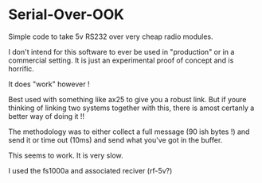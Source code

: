 # Serial-Over-OOK
Simple code to take 5v RS232 over very cheap radio modules.

I don't intend for this software to ever be used in "production" or in a commercial setting.
It is just an experimental proof of concept and is horrific.

It does "work" however !

Best used with something like ax25 to give you a robust link.
But if youre thinking of linking two systems together with this, there is amost certanly a better way of doing it !!

The methodology was to either collect a full message (90 ish bytes !) and send it or time out (10ms) and send what you've got in the buffer.

This seems to work. It is very slow.

I used the fs1000a and associated reciver (rf-5v?) 
